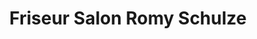 ---
title: "Friseur Salon Romy Schulze"
url: /freiberg/friseur-salon-romy-schulze/
shop: Friseur
---